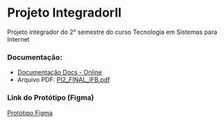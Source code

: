 # Projeto IntegradorII
Projeto integrador do 2° semestre do curso Tecnologia em Sistemas para Internet

### Documentação:
- [Documentação Docs - Online](https://docs.google.com/document/d/1l7OdAKPOV7IWwjHpS6dAycHDckfSktQynRrYSXPYSM4/edit?usp=sharing)<br/>
- Arquivo PDF: [PI2_FINAL_IFB.pdf](https://github.com/user-attachments/files/16939207/PI2_FINAL_IFB.pdf)



### Link do Protótipo (Figma)
[Protótipo Figma](https://www.figma.com/proto/NT5zavkjPMUTprvfHFA09c?node-id=894-125&t=JGB1XJdPiqjgZQVO-6)
